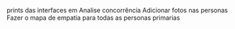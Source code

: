 prints das interfaces em Analise concorrência
Adicionar fotos nas personas
Fazer o mapa de empatia para todas as personas primarias
